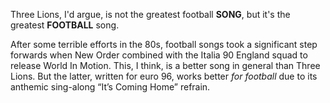 Three Lions, I'd argue, is not the greatest football **SONG**, but it's the greatest **FOOTBALL** song.

After some terrible efforts in the 80s, football songs took a significant step forwards when New Order combined with the Italia 90 England squad to release World In Motion.  This, I think, is a better song in general than Three Lions. But the latter, written for euro 96, works better *for football* due to its anthemic sing-along “It’s Coming Home” refrain.
